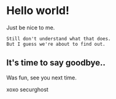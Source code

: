 # Hello world! 

Just be nice to me. 

    Still don't understand what that does. 
    But I guess we're about to find out. 

## It's time to say goodbye..

Was fun, see you next time. 

xoxo
securghost
